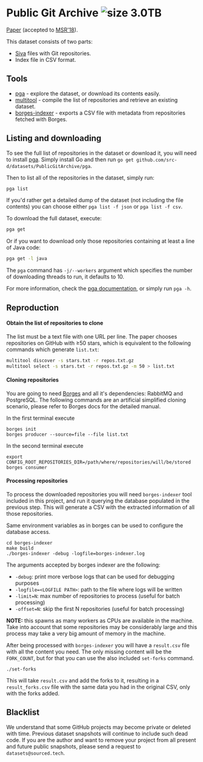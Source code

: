 Public Git Archive ![size 3.0TB](https://img.shields.io/badge/size-3.0TB-green.svg)
==================

[Paper](https://arxiv.org/abs/1803.10144) (accepted to [MSR'18](https://2018.msrconf.org/track/msr-2018-Data-Showcase-Papers)).

This dataset consists of two parts:

* [Siva](https://github.com/src-d/go-siva) files with Git repositories.
* Index file in CSV format.

## Tools

* [pga](pga) - explore the dataset, or download its contents easily.
* [multitool](multitool) - compile the list of repositories and retrieve an existing dataset.
* [borges-indexer](borges-indexer) - exports a CSV file with metadata from repositories fetched with Borges.

## Listing and downloading

To see the full list of repositories in the dataset or download it, you will need to install
[pga](pga).
Simply install Go and then run `go get github.com/src-d/datasets/PublicGitArchive/pga`.

Then to list all of the repositories in the dataset, simply run:

```bash
pga list
```

If you'd rather get a detailed dump of the dataset (not including the file contents)
you can choose either `pga list -f json` or `pga list -f csv`.

To download the full dataset, execute:

```bash
pga get
```

Or if you want to download only those repositories containing at least a line of Java code:

```bash
pga get -l java
```

The `pga` command has `-j/--workers` argument which specifies the number of downloading threads to run, it defaults to 10.

For more information, check the [pga documentation](pga), or simply run `pga -h`.

## Reproduction

#### Obtain the list of repositories to clone

The list must be a text file with one URL per line. The paper chooses
repositories on GitHub with ≥50 stars, which is equivalent to
the following commands which generate `list.txt`:

```bash
multitool discover -s stars.txt -r repos.txt.gz
multitool select -s stars.txt -r repos.txt.gz -m 50 > list.txt
```

#### Cloning repositories

You are going to need [Borges](https://github.com/src-d/borges) and all it's
dependencies: RabbitMQ and PostgreSQL. The following commands are an artificial
simplified cloning scenario, please refer to Borges docs for the detailed manual.

In the first terminal execute

```
borges init
borges producer --source=file --file list.txt
```

In the second terminal execute

```
export CONFIG_ROOT_REPOSITORIES_DIR=/path/where/repositories/will/be/stored
borges consumer
```

#### Processing repositories

To process the downloaded repositories you will need `borges-indexer` tool included in this project, and run it querying the database populated in the previous step. This will generate a CSV with the extracted information of all those repositories.

Same environment variables as in borges can be used to configure the database access.

```
cd borges-indexer
make build
./borges-indexer -debug -logfile=borges-indexer.log
```

The arguments accepted by borges indexer are the following:
* `-debug`: print more verbose logs that can be used for debugging purposes
* `-logfile=<LOGFILE PATH>`: path to the file where logs will be written
* `-limit=N`: max number of repositories to process (useful for batch processing)
* `-offset=N`: skip the first N repositories (useful for batch processing)

**NOTE:** this spawns as many workers as CPUs are available in the machine. Take into account that some repositories may be considerably large and this process may take a very big amount of memory in the machine.

After being processed with `borges-indexer` you will have a `result.csv` file with all the content you need. The only missing content will be the `FORK_COUNT`, but for that you can use the also included `set-forks` command.

```
./set-forks
```

This will take `result.csv` and add the forks to it, resulting in a `result_forks.csv` file with the same data you had in the original CSV, only with the forks added.

## Blacklist

We understand that some GitHub projects may become private or deleted with time. Previous dataset snapshots will continue to include such dead code. If you are the author and want to remove your project from all present and future public snapshots, please send a request to `datasets@sourced.tech`.
